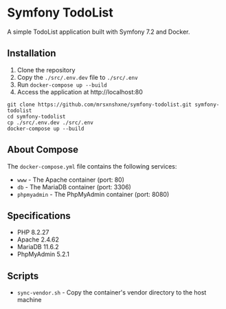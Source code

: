 # Symfony TodoList
A simple TodoList application built with Symfony 7.2 and Docker.

## Installation

1. Clone the repository
2. Copy the `./src/.env.dev` file to `./src/.env`
3. Run `docker-compose up --build`
4. Access the application at http://localhost:80

```shell
git clone https://github.com/mrsxnshxne/symfony-todolist.git symfony-todolist
cd symfony-todolist
cp ./src/.env.dev ./src/.env
docker-compose up --build
```

## About Compose

The `docker-compose.yml` file contains the following services:
- `www` - The Apache container (port: 80)
- `db` - The MariaDB container (port: 3306)
- `phpmyadmin` - The PhpMyAdmin container (port: 8080)

## Specifications

- PHP 8.2.27
- Apache 2.4.62
- MariaDB 11.6.2
- PhpMyAdmin 5.2.1

## Scripts

- `sync-vendor.sh` - Copy the container's vendor directory to the host machine